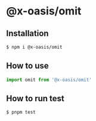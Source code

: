 # @x-oasis/omit

## Installation

```bash
$ npm i @x-oasis/omit
```

## How to use

```typescript
import omit from '@x-oasis/omit'
```

## How to run test

```bash
$ pnpm test
```